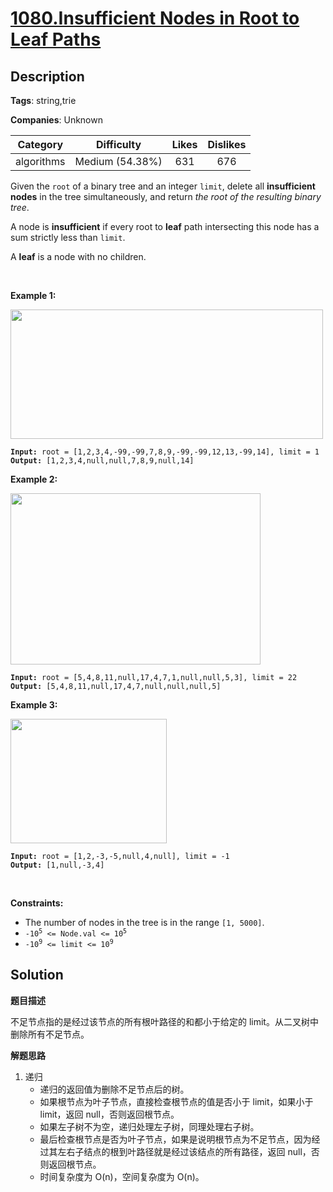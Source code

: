 # [1080.Insufficient Nodes in Root to Leaf Paths](https://leetcode.com/problems/insufficient-nodes-in-root-to-leaf-paths/description/)

## Description

**Tags**: string,trie

**Companies**: Unknown

|  Category  |   Difficulty    | Likes | Dislikes |
| :--------: | :-------------: | :---: | :------: |
| algorithms | Medium (54.38%) |  631  |   676    |

<p>Given the <code>root</code> of a binary tree and an integer <code>limit</code>, delete all <strong>insufficient nodes</strong> in the tree simultaneously, and return <em>the root of the resulting binary tree</em>.</p>
<p>A node is <strong>insufficient</strong> if every root to <strong>leaf</strong> path intersecting this node has a sum strictly less than <code>limit</code>.</p>
<p>A <strong>leaf</strong> is a node with no children.</p>
<p>&nbsp;</p>
<p><strong class="example">Example 1:</strong></p>
<img alt="" src="https://assets.leetcode.com/uploads/2019/06/05/insufficient-11.png" style="width: 500px; height: 207px;" />
<pre><code><strong>Input:</strong> root = [1,2,3,4,-99,-99,7,8,9,-99,-99,12,13,-99,14], limit = 1
<strong>Output:</strong> [1,2,3,4,null,null,7,8,9,null,14]</code></pre>
<p><strong class="example">Example 2:</strong></p>
<img alt="" src="https://assets.leetcode.com/uploads/2019/06/05/insufficient-3.png" style="width: 400px; height: 274px;" />
<pre><code><strong>Input:</strong> root = [5,4,8,11,null,17,4,7,1,null,null,5,3], limit = 22
<strong>Output:</strong> [5,4,8,11,null,17,4,7,null,null,null,5]</code></pre>
<p><strong class="example">Example 3:</strong></p>
<img alt="" src="https://assets.leetcode.com/uploads/2019/06/11/screen-shot-2019-06-11-at-83301-pm.png" style="width: 250px; height: 199px;" />
<pre><code><strong>Input:</strong> root = [1,2,-3,-5,null,4,null], limit = -1
<strong>Output:</strong> [1,null,-3,4]</code></pre>
<p>&nbsp;</p>
<p><strong>Constraints:</strong></p>
<ul>
  <li>The number of nodes in the tree is in the range <code>[1, 5000]</code>.</li>
  <li><code>-10<sup>5</sup> &lt;= Node.val &lt;= 10<sup>5</sup></code></li>
  <li><code>-10<sup>9</sup> &lt;= limit &lt;= 10<sup>9</sup></code></li>
</ul>

## Solution

**题目描述**

不足节点指的是经过该节点的所有根叶路径的和都小于给定的 limit。从二叉树中删除所有不足节点。

**解题思路**

1. 递归
   - 递归的返回值为删除不足节点后的树。
   - 如果根节点为叶子节点，直接检查根节点的值是否小于 limit，如果小于 limit，返回 null，否则返回根节点。
   - 如果左子树不为空，递归处理左子树，同理处理右子树。
   - 最后检查根节点是否为叶子节点，如果是说明根节点为不足节点，因为经过其左右子结点的根到叶路径就是经过该结点的所有路径，返回 null，否则返回根节点。
   - 时间复杂度为 O(n)，空间复杂度为 O(n)。
